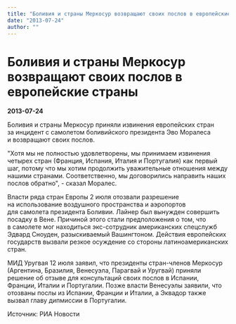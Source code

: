 ```yaml
---
title: "Боливия и страны Меркосур возвращают своих послов в европейские страны"
date: "2013-07-24"
author: ""
---
```


# Боливия и страны Меркосур возвращают своих послов в европейские страны

**2013-07-24** 

Боливия и страны Меркосур приняли извинения европейских стран  за инцидент с самолетом боливийского президента Эво Моралеса  и возвращают своих послов. 

"Хотя  мы не полностью удовлетворены, мы принимаем извинения четырех стран  (Франция, Испания, Италия и Португалия) как первый шаг, потому что мы  хотим продолжить уважительные отношения между нашими странами.  Соответственно, мы договорились направить наших послов обратно", -  сказал Моралес.

Власти ряда стран Европы 2 июля отозвали разрешение на использование  воздушного пространства и аэропортов для самолета президента Боливии.  Лайнер был вынужден совершить посадку в Вене. Причиной этого стали  предположения о том, что в самолете мог находиться экс-сотрудник  американских спецслужб Эдвард Сноуден, разыскиваемый Вашингтоном.  Действия европейских государств вызвали резкое осуждение со стороны  латиноамериканских стран. 

МИД Уругвая 12 июля заявил, что президенты стран-членов Меркосур  (Аргентина, Бразилия, Венесуэла, Парагвай и Уругвай) приняли решение  об отзыве для консультаций своих послов в Испании, Франции, Италии  и Португалии. Позже власти Венесуэлы заявили, что отозваны послы  из Испании, Франции и Италии, а Эквадор также вызвал главу дипмиссии  в Португалии.

Источник: РИА Новости